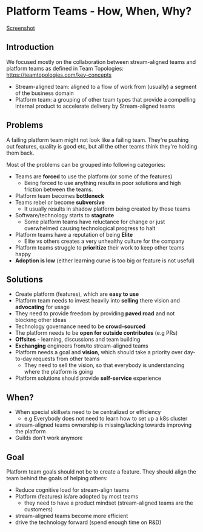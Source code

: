 
# Platform Teams - How, When, Why?

[Screenshot](platform-teams.jpg)

## Introduction

We focused mostly on the collaboration between stream-aligned teams and platform teams as defined in Team Topologies: https://teamtopologies.com/key-concepts
* Stream-aligned team: aligned to a flow of work from (usually) a segment of the business domain
* Platform team: a grouping of other team types that provide a compelling internal product to accelerate delivery by Stream-aligned teams

## Problems

A failing platform team might not look like a failing team. They're pushing out features, quality is good etc, but all the other teams think they're holding them back.

Most of the problems can be grouped into following categories:
  * Teams are **forced** to use the platform (or some of the features)
    + Being forced to use anything results in poor solutions and high friction between the teams.
  * Platform team becomes **bottleneck**
  * Teams rebel or become **subversive**
    + It usually results in shadow platform being created by those teams
  * Software/technology starts to **stagnate**
    + Some platform teams have reluctance for change or just overwhelmed causing technological progress to halt
  * Platform teams have a reputation of being **Elite**
    + Elite vs others creates a very unhealthy culture for the company
  * Platform teams struggle to **prioritize** their work to keep other teams happy
  * **Adoption is low** (either learning curve is too big or feature is not useful)
  
## Solutions
  * Create platform (features), which are **easy to use**
  * Platform team needs to invest heavily into **selling** there vision and **advocating** for usage
  * They need to provide freedom by providing **paved road** and not blocking other ideas
  * Technology governance need to be **crowd-sourced**
  * The platform needs to be **open for outside contributes** (e.g PRs)
  * **Offsites** - learning, discussions and team building
  * **Exchanging** engineers from/to stream-aligned teams
  * Platform needs a goal and **vision**, which should take a priority over day-to-day requests from other teams
    + They need to sell the vision, so that everybody is understanding where the platform is going
  * Platform solutions should provide **self-service** experience
  
## When?
  * When special skillsets need to be centralized or efficiency
    + e.g Everybody does not need to learn how to set up a k8s cluster
  * stream-aligned teams ownership is missing/lacking towards improving the platform
  * Guilds don't work anymore
  
## Goal
Platform team goals should not be to create a feature. They should align the team behind the goals of helping others:
* Reduce cognitive load for stream-align teams
* Platform (features) is/are adopted by most teams
  + they need to have a product mindset (stream-aligned teams are the customers)
* stream-aligned teams become more efficient
* drive the technology forward (spend enough time on R&D)
  

